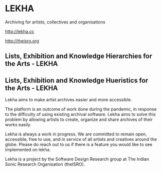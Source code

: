 # LEKHA

Archiving for artists, collectives and organisations

http://lekha.cc

http://theisro.org

## Lists, Exhibition and Knowledge Hierarchies for the Arts - LEKHA
## Lists, Exhibition and Knowledge Hueristics for the Arts - LEKHA

Lekha aims to make artist archives easier and more accessible. 

The platform is an outcome of work done during the pandemic, in response to the difficulty of using existing archival software. Lekha aims to solve this problem by allowing artists to create, organize and share archives of their works easily.

Lekha is always a work in progress. We are committed to remain open, accessible, free to use, and in service of all artists and creatives around the globe. Please do reach out to us if there is a feature you would like to see implemented on lekha. 

Lekha is a project by the Software Design Research group at The Indian Sonic Research Organisation (theISRO).
